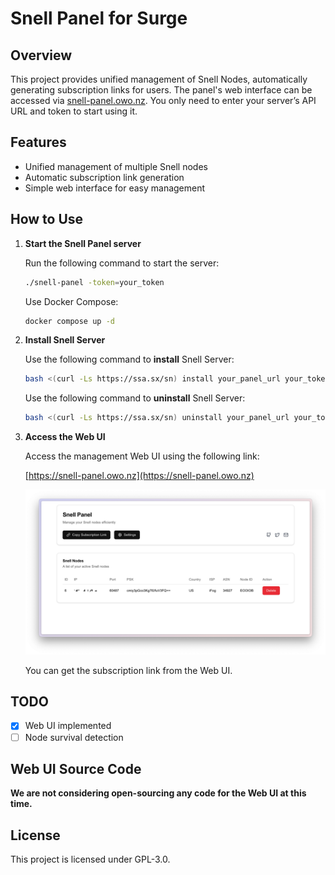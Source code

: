 # Snell Panel for Surge

## Overview

This project provides unified management of Snell Nodes, automatically generating subscription links for users. The panel's web interface can be accessed via [snell-panel.owo.nz](http://snell-panel.owo.nz). You only need to enter your server’s API URL and token to start using it. 

## Features

- Unified management of multiple Snell nodes
- Automatic subscription link generation
- Simple web interface for easy management

## How to Use

1. **Start the Snell Panel server**

   Run the following command to start the server:

   ```bash
   ./snell-panel -token=your_token
   ```

   Use Docker Compose:

   ```bash
   docker compose up -d
   ```

2. **Install Snell Server**

   Use the following command to **install** Snell Server:

   ```bash
   bash <(curl -Ls https://ssa.sx/sn) install your_panel_url your_token
   ```

   Use the following command to **uninstall** Snell Server:

   ```bash
   bash <(curl -Ls https://ssa.sx/sn) uninstall your_panel_url your_token
   ```

3. **Access the Web UI**

   Access the management Web UI using the following link:

   [https://snell-panel.owo.nz](https://snell-panel.owo.nz)

   ![Snell Panel](./screenshots/web.png)

   You can get the subscription link from the Web UI.

## TODO

- [x] Web UI implemented
- [ ] Node survival detection

## Web UI Source Code

**We are not considering open-sourcing any code for the Web UI at this time.**

## License

This project is licensed under GPL-3.0.